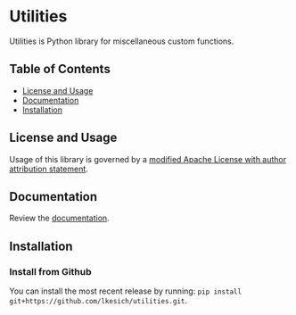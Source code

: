 # Utilities

Utilities is Python library for miscellaneous custom functions.

## Table of Contents

- [License and Usage](#license-and-usage)
- [Documentation](#documentation)
- [Installation](#installation)

## License and Usage

Usage of this library is governed by
a [modified Apache License with author attribution statement](https://github.com/move-coop/parsons/blob/main/LICENSE.md).

## Documentation

Review the [documentation](https://lkesich.github.io/utilities/).

## Installation

### Install from Github

You can install the most recent release by running: `pip install git+https://github.com/lkesich/utilities.git`.